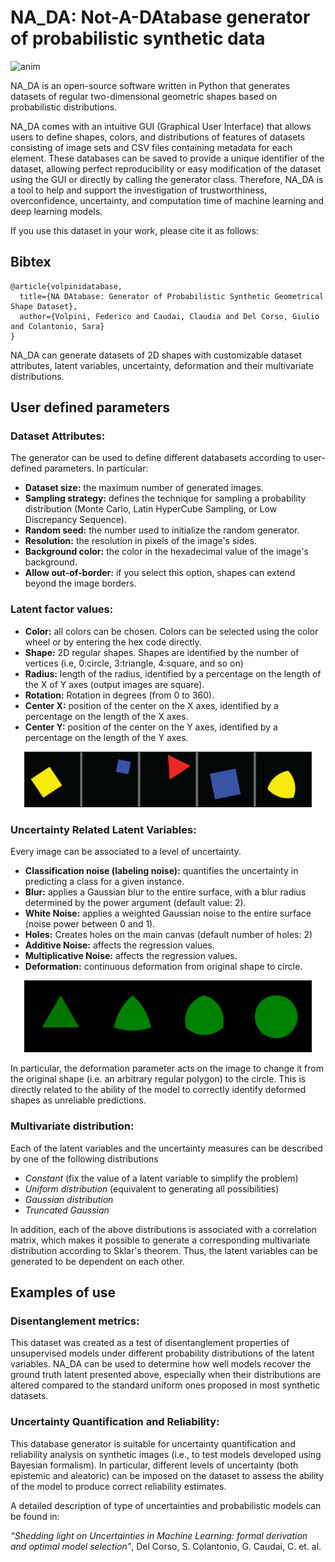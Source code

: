 # NA_DA: Not-A-DAtabase generator of probabilistic synthetic data 

![anim](https://github.com/user-attachments/assets/22cff88b-ac69-4542-81b3-13318474b0a3)


NA_DA is an open-source software written in Python that generates datasets of regular two-dimensional geometric shapes based on probabilistic distributions. 

NA_DA comes with an intuitive GUI (Graphical User Interface) that allows users to define shapes, colors, and distributions of features of datasets consisting of image sets and CSV files containing metadata for each element. These databases can be saved to provide a unique identifier of the dataset, allowing perfect reproducibility or easy modification of the dataset using the GUI or directly by calling the generator class. Therefore, NA_DA is a tool to help and support the investigation of trustworthiness, overconfidence, uncertainty, and computation time of machine learning and deep learning models.
 
If you use this dataset in your work, please cite it as follows:

## Bibtex

```
@article{volpinidatabase,
  title={NA DAtabase: Generator of Probabilistic Synthetic Geometrical Shape Dataset},
  author={Volpini, Federico and Caudai, Claudia and Del Corso, Giulio and Colantonio, Sara}
}
```

NA_DA can generate datasets of 2D shapes with customizable dataset attributes, latent variables, uncertainty, deformation and their multivariate distributions.

## User defined parameters

### Dataset Attributes:
The generator can be used to define different databasets according to user-defined parameters. In particular:
* **Dataset size:** the maximum number of generated images.
* **Sampling strategy:** defines the technique for sampling a probability distribution (Monte Carlo, Latin HyperCube Sampling, or Low Discrepancy Sequence).
* **Random seed:** the number used to initialize the random generator.
* **Resolution:** the resolution in pixels of the image's sides.
* **Background color:** the color in the hexadecimal value of the image's background.
* **Allow out-of-border:** if you select this option, shapes can extend beyond the image borders.

### Latent factor values:

* **Color:** all colors can be chosen. Colors can be selected using the color wheel or by entering the hex code directly.
* **Shape:** 2D regular shapes. Shapes are identified by the number of vertices (i.e, 0:circle, 3:triangle, 4:square, and so on)
* **Radius:** length of the radius, identified by a percentage on the length of the X of Y axes (output images are square).
* **Rotation:** Rotation in degrees (from 0 to 360).
* **Center X:** position of the center on the X axes, identified by a percentage on the length of the X axes. 
* **Center Y:** position of the center on the Y axes, identified by a percentage on the length of the Y axes. 

<p align="center">
  <img width="460" src="./NA_DAtabase_GUI/img_example.png">
</p>

### Uncertainty Related Latent Variables:

Every image can be associated to a level of uncertainty.
* **Classification noise (labeling noise):** quantifies the uncertainty in predicting a class for a given instance.
* **Blur:** applies a Gaussian blur to the entire surface, with a blur radius determined by the power argument (default value: 2).
* **White Noise:** applies a weighted Gaussian noise to the entire surface (noise power between 0 and 1). 
* **Holes:** Creates holes on the main canvas (default number of holes: 2) 
* **Additive Noise:** affects the regression values.
* **Multiplicative Noise:** affects the regression values.
* **Deformation:** continuous deformation from original shape to circle.

<p align="center">
  <img width="460" src="./NA_DAtabase_GUI/img_morph.png">
</p>

In particular, the deformation parameter acts on the image to change it from the original shape (i.e. an arbitrary regular polygon) to the circle.  This is directly related to the ability of the model to correctly identify deformed shapes as unreliable predictions.

### Multivariate distribution:

Each of the latent variables and the uncertainty measures can be described by one of the following distributions
* *Constant* (fix the value of a latent variable to simplify the problem)
* *Uniform distribution* (equivalent to generating all possibilities)
* *Gaussian distribution*
* *Truncated Gaussian*

In addition, each of the above distributions is associated with a correlation matrix, which makes it possible to generate a corresponding multivariate distribution according to Sklar's theorem.  Thus, the latent variables can be generated to be dependent on each other.

## Examples of use

### Disentanglement metrics:

This dataset was created as a test of disentanglement properties of unsupervised models under different probability distributions of the latent variables. NA_DA can be used to determine how well models recover the ground truth latent presented above, especially when their distributions are altered compared to the standard uniform ones proposed in most synthetic datasets.

### Uncertainty Quantification and Reliability:

This database generator is suitable for uncertainty quantification and reliability analysis on synthetic images (i.e., to test models developed using Bayesian formalism). In particular, different levels of uncertainty (both epistemic and aleatoric) can be imposed on the dataset to assess the ability of the model to produce correct reliability estimates.

A detailed description of type of uncertainties and probabilistic models can be found in:

*“Shedding light on Uncertainties in Machine Learning: formal derivation and optimal model selection”*, Del Corso, S. Colantonio, G. Caudai, C. et. al. 


